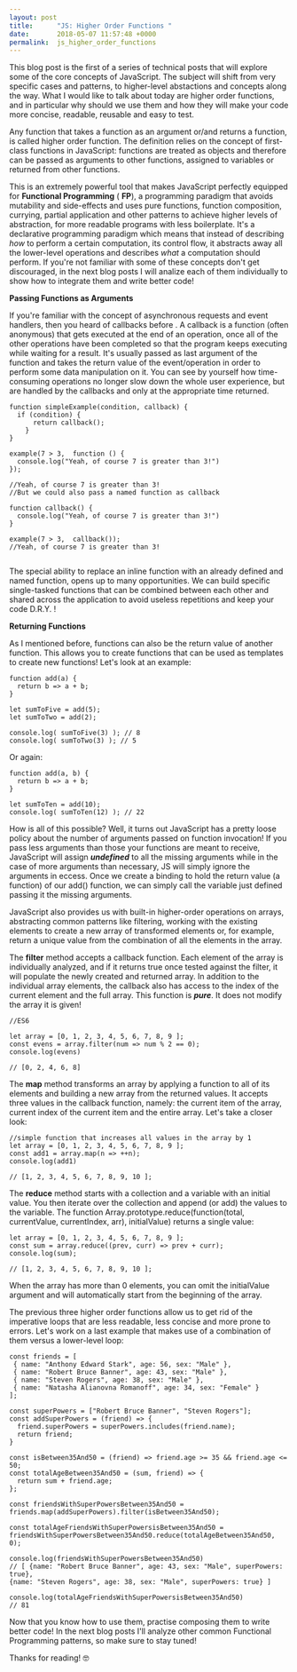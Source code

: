 ```yaml
---
layout: post
title:      "JS: Higher Order Functions "
date:       2018-05-07 11:57:48 +0000
permalink:  js_higher_order_functions
---
```



This blog post is the first of a series of technical posts that will explore some of the core concepts of JavaScript. The subject will shift from very specific cases and patterns, to higher-level abstactions and concepts along the way. 
What I would like to talk about today are higher order functions, and in particular why should we use them and how they will make your code more concise, readable, reusable and easy to test.

Any function that takes a function as an argument or/and returns a function, is called higher order function. The definition relies on the concept of first-class functions in JavaScript: functions are treated as objects and therefore can be passed as arguments to other functions, assigned to variables or returned from other functions.

This is an extremely powerful tool that makes JavaScript perfectly equipped for **Functional Programming** ( **FP**), a programming paradigm that avoids mutability and side-effects and uses pure functions, function composition, currying, partial application and other patterns to achieve higher levels of abstraction, for more readable programs with less boilerplate.
It's a declarative programming paradigm which means that instead of describing *how* to perform a certain computation, its control flow, it abstracts away all the lower-level operations and describes *what* a computation should perform.
If you're not familiar with some of these concepts don't get discouraged, in the next blog posts I will analize each of them individually to show how to integrate them and write better code! 

**Passing Functions as Arguments**

If you're familiar with the concept of asynchronous requests and event handlers, then you heard of callbacks before . A callback is a function (often anonymous) that gets executed at the end of an operation, once all of the other operations have been completed so that the program keeps executing while waiting for a result. It's usually passed as last argument of the function and takes the return value of the event/operation in order to perform some data manipulation on it.
You can see by yourself how time-consuming operations no longer slow down the whole user experience, but are handled by the callbacks and only at the appropriate time returned.

```
function simpleExample(condition, callback) {
  if (condition) {
	  return callback();
	}
}

example(7 > 3,  function () {
  console.log("Yeah, of course 7 is greater than 3!")
});

//Yeah, of course 7 is greater than 3!
//But we could also pass a named function as callback

function callback() {
  console.log("Yeah, of course 7 is greater than 3!")
}

example(7 > 3,  callback());
//Yeah, of course 7 is greater than 3!


```


The special ability to replace an inline function with an already defined and named function, opens up to many opportunities. We can build specific single-tasked functions that can be combined between each other and shared across the application to avoid useless repetitions and keep your code D.R.Y. !

**Returning Functions**

As I mentioned before, functions can also be the return value of another function. This allows you to create functions that can be used as templates to create new functions!  Let's look at an example:

```
function add(a) {
  return b => a + b;
}

let sumToFive = add(5);
let sumToTwo = add(2);

console.log( sumToFive(3) ); // 8
console.log( sumToTwo(3) ); // 5

```
Or again:

```
function add(a, b) {
  return b => a + b;
}

let sumToTen = add(10);
console.log( sumToTen(12) ); // 22

```

How is all of this possible? Well, it turns out JavaScript has a pretty loose policy about the number of arguments passed on function invocation! If you pass less arguments than those your functions are meant to receive, JavaScript will assign ***undefined*** to all the missing arguments while in the case of more arguments than necessary, JS will simply ignore the arguments in eccess. Once we create a binding to hold the return value (a function) of our add() function, we can simply call the variable just defined passing it the missing arguments. 


JavaScript also provides us with built-in higher-order operations on arrays, abstracting common patterns like filtering, working with the existing elements to create a new array of transformed elements or, for example, return a unique value from the combination of all the elements in the array.

The **filter** method accepts a callback function. Each element of the array is individually analyzed, and if it returns true once tested against the filter, it will populate the newly created and returned array. In addition to the individual array elements, the callback also has access to the index of the current element and the full array. This function is ***pure***. It does not modify the array it is given!

```
//ES6

let array = [0, 1, 2, 3, 4, 5, 6, 7, 8, 9 ];
const evens = array.filter(num => num % 2 == 0);
console.log(evens)  

// [0, 2, 4, 6, 8]
```

The **map** method transforms an array by applying a function to all of its elements and building a new array from the returned values. It accepts three values in the callback function, namely: the current item of the array, current index of the current item and the entire array.
Let's take a closer look:

```
//simple function that increases all values in the array by 1
let array = [0, 1, 2, 3, 4, 5, 6, 7, 8, 9 ];
const add1 = array.map(n => ++n);
console.log(add1)  
​
// [1, 2, 3, 4, 5, 6, 7, 8, 9, 10 ];
```

The **reduce** method starts with a collection and a variable with an initial value. You then iterate over the collection and append (or add) the values to the variable. The function Array.prototype.reduce(function(total, currentValue, currentIndex, arr), initialValue) returns a single value:

```
let array = [0, 1, 2, 3, 4, 5, 6, 7, 8, 9 ];
const sum = array.reduce((prev, curr) => prev + curr);
console.log(sum);
​
// [1, 2, 3, 4, 5, 6, 7, 8, 9, 10 ];
```

When the array has more than 0 elements, you can omit the initialValue argument and will automatically start from the beginning of the array.

The previous three higher order functions allow us to get rid of the imperative loops that are less readable, less concise and more prone to errors. Let's work on a last example that makes use of a combination of them versus a lower-level loop:

```
const friends = [
 { name: "Anthony Edward Stark", age: 56, sex: "Male" },
 { name: "Robert Bruce Banner", age: 43, sex: "Male" },
 { name: "Steven Rogers", age: 38, sex: "Male" },
 { name: "Natasha Alianovna Romanoff", age: 34, sex: "Female" }
];

const superPowers = ["Robert Bruce Banner", "Steven Rogers"];
const addSuperPowers = (friend) => {
  friend.superPowers = superPowers.includes(friend.name);
  return friend;
}

const isBetween35And50 = (friend) => friend.age >= 35 && friend.age <= 50;
const totalAgeBetween35And50 = (sum, friend) => {
  return sum + friend.age;
};

const friendsWithSuperPowersBetween35And50 = friends.map(addSuperPowers).filter(isBetween35And50);

const totalAgeFriendsWithSuperPowersisBetween35And50 = friendsWithSuperPowersBetween35And50.reduce(totalAgeBetween35And50, 0);

console.log(friendsWithSuperPowersBetween35And50) 
// [ {name: "Robert Bruce Banner", age: 43, sex: "Male", superPowers: true},
{name: "Steven Rogers", age: 38, sex: "Male", superPowers: true} ]

console.log(totalAgeFriendsWithSuperPowersisBetween35And50) 
// 81
```

Now that you know how to use them, practise composing them to write better code!
In the next blog posts I'll analyze other common Functional Programming patterns, so make sure to stay tuned!

Thanks for reading! 🤓


